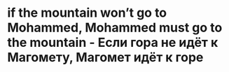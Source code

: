 # if the mountain won’t go to Mohammed, Mohammed must go to the mountain - Если гора не идёт к Магомету, Магомет идёт к горе
